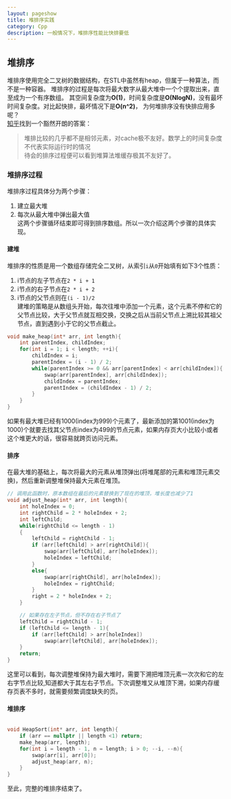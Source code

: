 ```yaml
---
layout: pageshow
title: 堆排序实践
category: Cpp
description: 一般情况下，堆排序性能比快排要低
---
```


## 堆排序

堆排序使用完全二叉树的数据结构，在STL中虽然有heap，但属于一种算法，而不是一种容器。
堆排序的过程是每次将最大数字从最大堆中一个个提取出来，直至成为一个有序数组。
其空间复杂度为**O(1)**，时间复杂度是**O(NlogN)**，没有最坏时间复杂度。对比起快排，最坏情况下是**O(n^2)**，
为何堆排序没有快排应用多呢？  
[知乎](https://www.zhihu.com/question/23873747)找到一个豁然开朗的答案：
> 堆排比较的几乎都不是相邻元素，对cache极不友好。数学上的时间复杂度不代表实际运行时的情况   
待会的排序过程便可以看到堆算法堆缓存极其不友好了。  

### 堆排序过程
堆排序过程具体分为两个步骤：
1. 建立最大堆  
2. 每次从最大堆中弹出最大值  
这两个步骤循环结束即可得到排序数组。所以一次介绍这两个步骤的具体实现。

#### 建堆

堆排序的性质是用一个数组存储完全二叉树，从索引`i`从`0`开始填有如下3个性质：
1. i节点的左子节点在`2 * i + 1`  
2. i节点的右子节点在`2 * i + 2`  
3. i节点的父节点则在`(i - 1)/2`  
建堆的策略是从数组头开始，每次往堆中添加一个元素，这个元素不停和它的父节点比较，大于父节点就互相交换，交换之后从当前父节点上溯比较其祖父节点，直到遇到小于它的父节点截止。
```cpp
void make_heap(int* arr, int length){
    int parentIndex, childIndex;
    for(int i = 1; i < length; ++i){
        childIndex = i;
        parentIndex = (i - 1) / 2;
        while(parentIndex >= 0 && arr[parentIndex] < arr[childIndex]){
            swap(arr[parentIndex], arr[childIndex]);
            childIndex = parentIndex;
            parentIndex = (childIndex - 1) / 2;
        }
    }
}
```
如果有最大堆已经有1000(index为999)个元素了，最新添加的第1001(index为1000)个就要去找其父节点index为499的节点元素，如果内存页大小比较小或者这个堆更大的话，很容易就跨页访问元素。

#### 排序
在最大堆的基础上，每次将最大的元素从堆顶弹出(将堆尾部的元素和堆顶元素交换)，然后重新调整堆保持最大元素在堆顶。
```cpp
// 调用此函数时，原本数组在最后的元素替换到了现在的堆顶，堆长度也减少了1
void adjust_heap(int* arr, int length){
    int holeIndex = 0;
    int rightChild = 2 * holeIndex + 2;
    int leftChild;
    while(rightChild <= length - 1)
    {
        leftChild = rightChild - 1;
        if (arr[leftChild] > arr[rightChild]){
            swap(arr[leftChild], arr[holeIndex]);
            holeIndex = leftChild;
        }
        else{
            swap(arr[rightChild], arr[holeIndex]);
            holeIndex = rightChild;
        }
        right = 2 * holeIndex + 2;
    }

    // 如果存在左子节点，但不存在右子节点了
    leftChild = rightChild - 1;
    if (leftChild <= length - 1){
        if (arr[leftChild] > arr[holeIndex])
            swap(arr[leftChild], arr[holeIndex]);
    }
    return;
}
```
这里可以看到，每次调整堆保持为最大堆时，需要下溯把堆顶元素一次次和它的左右字节点比较,知道都大于其左右子节点。下次调整堆又从堆顶下溯，如果内存缓存页表不多时，就需要频繁调度缺失的页。


#### 堆排序

```cpp

void HeapSort(int* arr, int length){
    if (arr == nullptr || length <1) return;
    make_heap(arr, length);
    for(int i = length - 1, n = length; i > 0; --i, --n){
        swap(arr[i], arr[0]);
        adjust_heap(arr, n);
    }
}
```
至此，完整的堆排序结束了。


